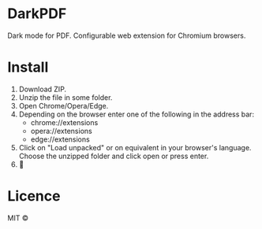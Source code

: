 # DarkPDF
Dark mode for PDF. Configurable web extension for Chromium browsers.

# Install
1. Download ZIP.
2. Unzip the file in some folder.
3. Open Chrome/Opera/Edge.
4. Depending on the browser enter one of the following in the address bar:
    - chrome://extensions
    - opera://extensions
    - edge://extensions
5. Click on "Load unpacked" or on equivalent in your browser's language.  
   Choose the unzipped folder and click open or press enter. 
6. :tada:
# Licence
MIT :copyright:
